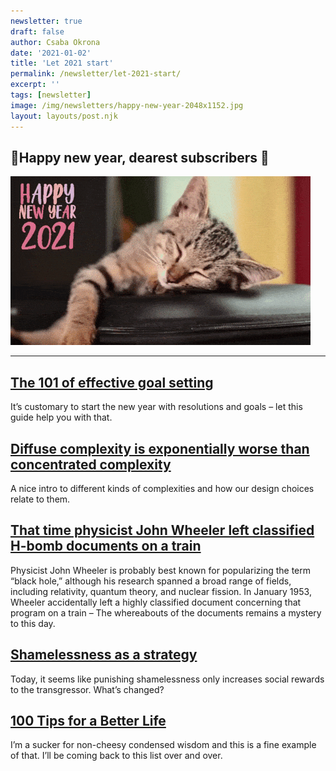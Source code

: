 ```yaml
---
newsletter: true
draft: false
author: Csaba Okrona
date: '2021-01-02'
title: 'Let 2021 start'
permalink: /newsletter/let-2021-start/
excerpt: ''
tags: [newsletter]
image: /img/newsletters/happy-new-year-2048x1152.jpg
layout: layouts/post.njk
---
```

## 🎉Happy new year, dearest subscribers 💜

![Happy new year](/img/newsletters/cat-newyear.gif "Let 2021 start")

* * *

## [The 101 of effective goal setting](https://ochronus.online/goal-setting/)

It’s customary to start the new year with resolutions and goals – let this guide help you with that.

## [Diffuse complexity is exponentially worse than concentrated complexity](https://heuristics.substack.com/p/diffuse-complexity-is-exponentially)

A nice intro to different kinds of complexities and how our design choices relate to them.

## [That time physicist John Wheeler left classified H-bomb documents on a train](https://arstechnica.com/science/2020/12/that-time-physicist-john-wheeler-left-classified-h-bomb-documents-on-a-train/)

Physicist John Wheeler is probably best known for popularizing the term “black hole,” although his research spanned a broad range of fields, including relativity, quantum theory, and nuclear fission. In January 1953, Wheeler accidentally left a highly classified document concerning that program on a train – The whereabouts of the documents remains a mystery to this day.

## [Shamelessness as a strategy](https://nadiaeghbal.com/shameless)

Today, it seems like punishing shamelessness only increases social rewards to the transgressor. What’s changed?

## [100 Tips for a Better Life](https://www.lesswrong.com/posts/7hFeMWC6Y5eaSixbD/100-tips-for-a-better-life)

I’m a sucker for non-cheesy condensed wisdom and this is a fine example of that. I’ll be coming back to this list over and over.
